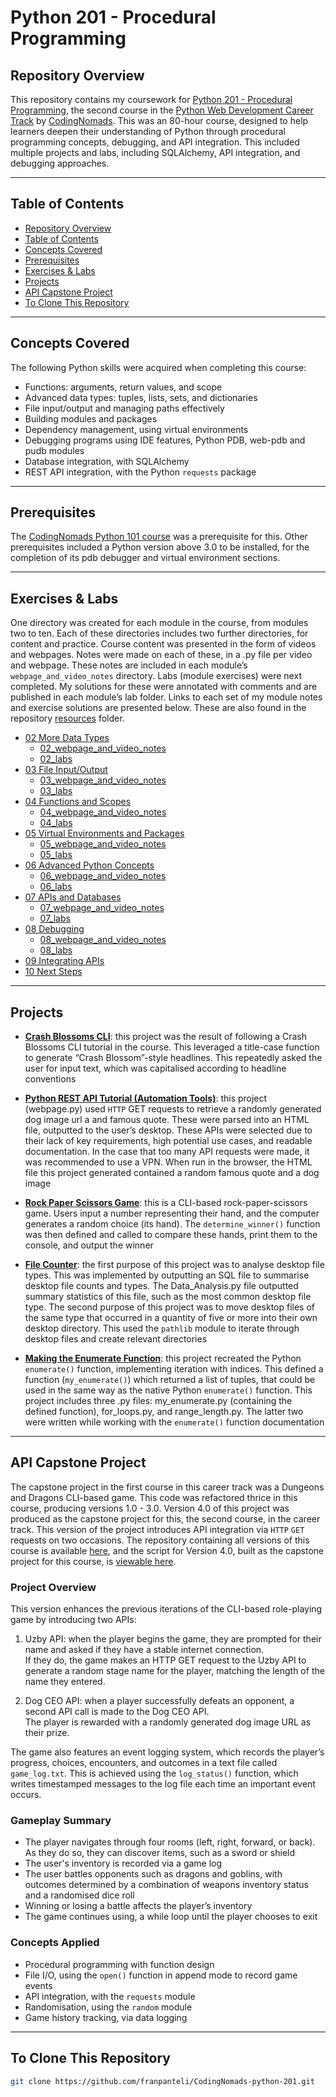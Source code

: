 # Python 201 - Procedural Programming

## Repository Overview
This repository contains my coursework for [Python 201 - Procedural Programming](https://codingnomads.com/course/python-programming-201), the second course in the [Python Web Development Career Track](https://codingnomads.com/career-track/python-web-development-learn-python-bootcamp) by [CodingNomads](https://codingnomads.com/). This was an 80-hour course, designed to help learners deepen their understanding of Python through procedural programming concepts, debugging, and API integration. This included multiple projects and labs, including SQLAlchemy, API integration, and debugging approaches. 

---

## Table of Contents
- [Repository Overview](#repository-overview)
- [Table of Contents](#table-of-contents)
- [Concepts Covered](#concepts-covered)
- [Prerequisites](#prerequisites)
- [Exercises & Labs](#exercises--labs)
- [Projects](#projects)
- [API Capstone Project](#api-capstone-project)
- [To Clone This Repository](#to-clone-this-repository)
  
---

## Concepts Covered 
The following Python skills were acquired when completing this course:
- Functions: arguments, return values, and scope 
- Advanced data types: tuples, lists, sets, and dictionaries
- File input/output and managing paths effectively
- Building modules and packages 
- Dependency management, using virtual environments 
- Debugging programs using IDE features, Python PDB, web-pdb and pudb modules  
- Database integration, with SQLAlchemy
- REST API integration, with the Python `requests` package 

---

## Prerequisites
The [CodingNomads Python 101 course](https://github.com/franpanteli/CodingNomads-python-101) was a prerequisite for this. Other prerequisites included a Python version above 3.0 to be installed, for the completion of its pdb debugger and virtual environment sections.

---

## Exercises & Labs
One directory was created for each module in the course, from modules two to ten. Each of these directories includes two further directories, for content and practice. Course content was presented in the form of videos and webpages. Notes were made on each of these, in a .py file per video and webpage. These notes are included in each module’s `webpage_and_video_notes` directory. Labs (module exercises) were next completed. My solutions for these were annotated with comments and are published in each module’s lab folder. Links to each set of my module notes and exercise solutions are presented below. These are also found in the repository [resources](https://github.com/franpanteli/CodingNomads-python-201/tree/main/labs/resources) folder. 
- [02 More Data Types](labs/resources/02_more-datatypes)
  - [02_webpage_and_video_notes](labs/resources/02_more-datatypes/02_webpage_and_video_notes)
  - [02_labs](labs/resources/02_more-datatypes/02_labs)
- [03 File Input/Output](labs/resources/03_file-input-output)
  - [03_webpage_and_video_notes](labs/resources/03_file-input-output/03_webpage_and_video_notes)
  - [03_labs](labs/resources/03_file-input-output/03_labs)
- [04 Functions and Scopes](labs/resources/04_functions-and-scopes)
  - [04_webpage_and_video_notes](labs/resources/04_functions-and-scopes/04_webpage_and_video_notes)
  - [04_labs](labs/resources/04_functions-and-scopes/04_labs)
- [05 Virtual Environments and Packages](labs/resources/05_venvs-and-packages)
  - [05_webpage_and_video_notes](labs/resources/05_venvs-and-packages/05_webpage_and_video_notes)
  - [05_labs](labs/resources/05_venvs-and-packages/05_labs)
- [06 Advanced Python Concepts](labs/resources/06_advanced-python-concepts)
  - [06_webpage_and_video_notes](labs/resources/06_advanced-python-concepts/06_webpage_and_video_notes)
  - [06_labs](labs/resources/06_advanced-python-concepts/06_labs)
- [07 APIs and Databases](labs/resources/07_APIs_and_Databases)
  - [07_webpage_and_video_notes](labs/resources/07_APIs_and_Databases/07_webpage_and_video_notes)
  - [07_labs](labs/resources/07_APIs_and_Databases/07_labs)
- [08 Debugging](labs/resources/08_debugging)
  - [08_webpage_and_video_notes](labs/resources/08_debugging/08_webpage_and_video_notes)
  - [08_labs](labs/resources/08_debugging/08_labs)
- [09 Integrating APIs](labs/resources/09_Integrating_APIs)
- [10 Next Steps](labs/resources/10_Next_Steps)

---

## Projects

- **[Crash Blossoms CLI](https://github.com/franpanteli/CodingNomads-python-201/tree/main/labs/projects/Crash_Blossoms_CLI)**: this project was the result of following a Crash Blossoms CLI tutorial in the course. This leveraged a title-case
function to generate “Crash Blossom”-style headlines. This repeatedly asked the user for input text, which was
capitalised according to headline conventions 

- **[Python REST API Tutorial (Automation Tools)](https://github.com/franpanteli/CodingNomads-python-201/tree/main/labs/projects/Python_REST_API_Tutorial_(Automation_Tools))**: this project (webpage.py) used `HTTP` GET requests to retrieve a randomly generated dog image url a and famous
quote. These were parsed into an HTML file, outputted to the user’s desktop. These APIs were selected due to their
lack of key requirements, high potential use cases, and readable documentation. In the case that too many API
requests were made, it was recommended to use a VPN. When run in the browser, the HTML file this project
generated contained a random famous quote and a dog image  

- **[Rock Paper Scissors Game](https://github.com/franpanteli/CodingNomads-python-201/tree/main/labs/projects/Rock_Paper_Scissors_Game)**: this is a CLI-based rock-paper-scissors game. Users input a number representing their hand, and the computer
generates a random choice (its hand). The `determine_winner()` function was then defined and called to compare
these hands, print them to the console, and output the winner  

- **[File Counter](https://github.com/franpanteli/CodingNomads-python-201/tree/main/labs/projects/file_counter)**: the first purpose of this project was to analyse desktop file types. This was implemented by outputting an SQL file
to summarise desktop file counts and types. The Data_Analysis.py file outputted summary statistics of this file,
such as the most common desktop file type. The second purpose of this project was to move desktop files of the
same type that occurred in a quantity of five or more into their own desktop directory. This used the `pathlib`
module to iterate through desktop files and create relevant directories  

- **[Making the Enumerate Function](https://github.com/franpanteli/CodingNomads-python-201/tree/main/labs/projects/making_the_enumerate_function.py)**: this project recreated the Python `enumerate()` function, implementing iteration with indices. This defined a
function (`my_enumerate()`) which returned a list of tuples, that could be used in the same way as the native
Python `enumerate()` function. This project includes three .py files: my_enumerate.py (containing the defined
function), for_loops.py, and range_length.py. The latter two were written while working with the `enumerate()`
function documentation   

---




















## API Capstone Project

The capstone project in the first course in this career track was a Dungeons and Dragons CLI-based game. This code was refactored thrice in this course, producing versions 1.0 - 3.0. Version 4.0 of this project was produced as the capstone project for this, the second course, in the career track. This version of the project introduces API integration via `HTTP` `GET` requests on two occasions. The repository containing all versions of this course is available [here](https://github.com/franpanteli/CodingNomads-python-101-capstone), and the script for Version 4.0, built as the capstone project for this course, is [viewable here](https://github.com/franpanteli/CodingNomads-python-101-capstone/blob/main/dungeons_and_dragon_game_4.0.py). 

### Project Overview
This version enhances the previous iterations of the CLI-based role-playing game by introducing two APIs:

1. Uzby API: when the player begins the game, they are prompted for their name and asked if they have a stable internet connection.  
   If they do, the game makes an HTTP GET request to the Uzby API to generate a random stage name for the player, matching the length of the name they entered.

2. Dog CEO API: when a player successfully defeats an opponent, a second API call is made to the Dog CEO API.  
   The player is rewarded with a randomly generated dog image URL as their prize.

The game also features an event logging system, which records the player’s progress, choices, encounters, and outcomes in a text file called `game_log.txt`. This is achieved using the `log_status()` function, which writes timestamped messages to the log file each time an important event occurs.



















### Gameplay Summary
- The player navigates through four rooms (left, right, forward, or back). As they do so, they can discover items, such as a sword or shield 
- The user's inventory is recorded via a game log 
- The user battles opponents such as dragons and goblins, with outcomes determined by a combination of weapons inventory status and a randomised dice roll
- Winning or losing a battle affects the player’s inventory 
- The game continues using, a while loop until the player chooses to exit

### Concepts Applied
- Procedural programming with function design
- File I/O, using the `open()` function in append mode to record game events  
- API integration, with the `requests` module  
- Randomisation, using the `random` module
- Game history tracking, via data logging   

---

## To Clone This Repository
```bash
git clone https://github.com/franpanteli/CodingNomads-python-201.git

